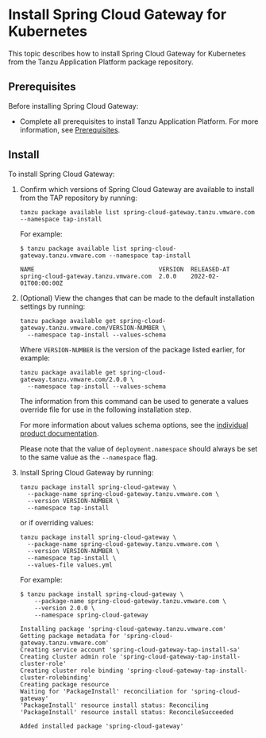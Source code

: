 # Install Spring Cloud Gateway for Kubernetes

This topic describes how to install Spring Cloud Gateway for Kubernetes
from the Tanzu Application Platform package repository.

## <a id='prereqs'></a>Prerequisites

Before installing Spring Cloud Gateway:

- Complete all prerequisites to install Tanzu Application Platform. For more information, see [Prerequisites](../prerequisites.md).

## <a id='install'></a> Install

To install Spring Cloud Gateway:

1. Confirm which versions of Spring Cloud Gateway are available to install from the TAP repository by running:

    ```console
    tanzu package available list spring-cloud-gateway.tanzu.vmware.com --namespace tap-install 
    ```

    For example:

    ```console
    $ tanzu package available list spring-cloud-gateway.tanzu.vmware.com --namespace tap-install

    NAME                                   VERSION  RELEASED-AT
    spring-cloud-gateway.tanzu.vmware.com  2.0.0    2022-02-01T00:00:00Z
    ```

2. (Optional) View the changes that can be made to the default installation settings by running:

    ```console
    tanzu package available get spring-cloud-gateway.tanzu.vmware.com/VERSION-NUMBER \
      --namespace tap-install --values-schema 
    ```

    Where `VERSION-NUMBER` is the version of the package listed earlier, for example:

    ```console
    tanzu package available get spring-cloud-gateway.tanzu.vmware.com/2.0.0 \
      --namespace tap-install --values-schema
    ```

    The information from this command can be used to generate a values override file for use in the
    following installation step.

    For more information about values schema options, see the [individual product documentation](https://docs.vmware.com/en/VMware-Spring-Cloud-Gateway-for-Kubernetes/index.html).

    Please note that the value of `deployment.namespace` should always be set to the same value as
    the `--namespace` flag.

3. Install Spring Cloud Gateway by running:

    ```console
    tanzu package install spring-cloud-gateway \
      --package-name spring-cloud-gateway.tanzu.vmware.com \
      --version VERSION-NUMBER \
      --namespace tap-install 
    ```

    or if overriding values:

    ```console
    tanzu package install spring-cloud-gateway \
      --package-name spring-cloud-gateway.tanzu.vmware.com \
      --version VERSION-NUMBER \
      --namespace tap-install \
      --values-file values.yml
    ```

    For example:

    ```console
    $ tanzu package install spring-cloud-gateway \
        --package-name spring-cloud-gateway.tanzu.vmware.com \
        --version 2.0.0 \
        --namespace spring-cloud-gateway

    Installing package 'spring-cloud-gateway.tanzu.vmware.com'
    Getting package metadata for 'spring-cloud-gateway.tanzu.vmware.com'
    Creating service account 'spring-cloud-gateway-tap-install-sa'
    Creating cluster admin role 'spring-cloud-gateway-tap-install-cluster-role'
    Creating cluster role binding 'spring-cloud-gateway-tap-install-cluster-rolebinding'
    Creating package resource
    Waiting for 'PackageInstall' reconciliation for 'spring-cloud-gateway'
    'PackageInstall' resource install status: Reconciling
    'PackageInstall' resource install status: ReconcileSucceeded

    Added installed package 'spring-cloud-gateway'
    ```
